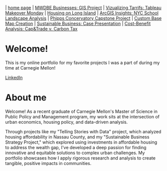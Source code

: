 | [home page](https://cristinagoeller.github.io/cristina-goeller-portfolio/) | [MWDBE Businesses: GIS Project](MWDBEBusinesses) | [Vizualizing Tarrifs: Tableau Makeover Monday](TableauRemake) | [Housing on Long Island](TellingStoriesDocumentation) | [ArcGIS Insights: NYC School Landscape Analysis](EDCSchoolsAnalysis) | [Phipps Concervatory Capstone Project](CapstoneProjectPhipps) | [Custom Base Map Creation](AdvancedGISPortfolio) | [Sustainable Business: Case Presentation](SustainableBusiness) | [Cost-Benefit Analysis: Cap&Trade v. Carbon Tax](Cap&TradevCarbonTax)

# Welcome! 
This is my online portfolio for my favorite projects I was a part of during my time at Carnegie Mellon! 

[LinkedIn](https://www.linkedin.com/in/cristinagoeller/) 

# About me

Welcome! As a recent graduate of Carnegie Mellon's Master of Science in Public Policy and Management program, my work sits at the intersection of urban economics, housing policy, and data-driven analysis. 

Through projects like my "Telling Stories with Data" project, which analyzed housing affordability in Nassau County, and my "Sustainable Business Strategy Project," which explored using investments in affordable housing to address the wealth gap, I've developed a deep passion for finding innovative and equitable solutions to complex urban challenges. My portfolio showcases how I apply rigorous research and analysis to create tangible, positive impacts in communities.
